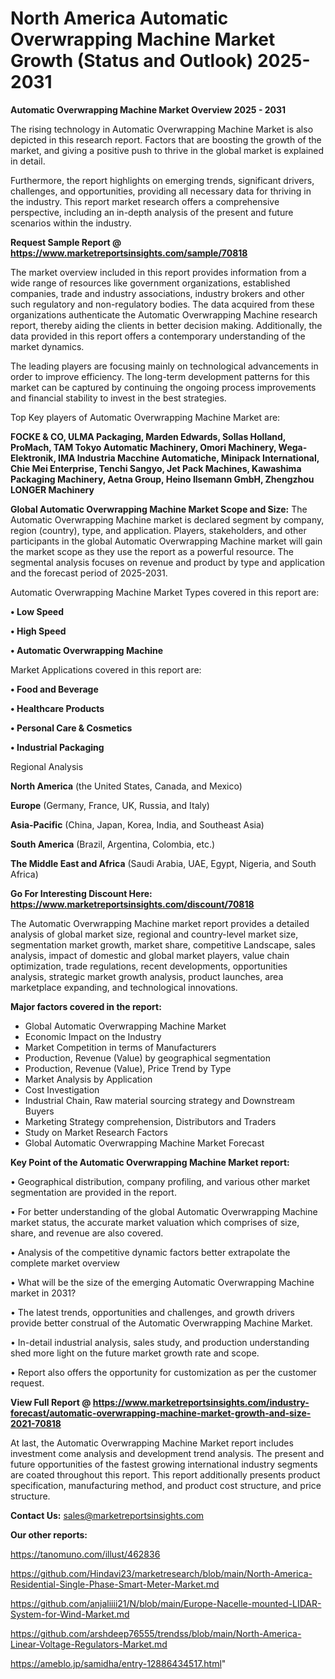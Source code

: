  # North America Automatic Overwrapping Machine Market Growth (Status and Outlook) 2025-2031

<Strong> Automatic Overwrapping Machine Market Overview 2025 - 2031</strong>

The rising technology in Automatic Overwrapping Machine Market is also depicted in this research report. Factors that are boosting the growth of the market, and giving a positive push to thrive in the global market is explained in detail.

Furthermore, the report highlights on emerging trends, significant drivers, challenges, and opportunities, providing all necessary data for thriving in the industry. This report market research offers a comprehensive perspective, including an in-depth analysis of the present and future scenarios within the industry.

<strong>Request Sample Report @ <a href=https://www.marketreportsinsights.com/sample/70818>https://www.marketreportsinsights.com/sample/70818</a></strong>

The market overview included in this report provides information from a wide range of resources like government organizations, established companies, trade and industry associations, industry brokers and other such regulatory and non-regulatory bodies. The data acquired from these organizations authenticate the Automatic Overwrapping Machine research report, thereby aiding the clients in better decision making. Additionally, the data provided in this report offers a contemporary understanding of the market dynamics.

The leading players are focusing mainly on technological advancements in order to improve efficiency. The long-term development patterns for this market can be captured by continuing the ongoing process improvements and financial stability to invest in the best strategies.

Top Key players of Automatic Overwrapping Machine Market are:

<strong>FOCKE & CO, ULMA Packaging, Marden Edwards, Sollas Holland, ProMach, TAM Tokyo Automatic Machinery, Omori Machinery, Wega-Elektronik, IMA Industria Macchine Automatiche, Minipack International, Chie Mei Enterprise, Tenchi Sangyo, Jet Pack Machines, Kawashima Packaging Machinery, Aetna Group, Heino Ilsemann GmbH, Zhengzhou LONGER Machinery</strong>

<strong><b>Global Automatic Overwrapping Machine Market Scope and Size:</b></strong>
The Automatic Overwrapping Machine market is declared segment by company, region (country), type, and application. Players, stakeholders, and other participants in the global Automatic Overwrapping Machine market will gain the market scope as they use the report as a powerful resource. The segmental analysis focuses on revenue and product by type and application and the forecast period of 2025-2031.

Automatic Overwrapping Machine Market Types covered in this report are:

<strong>• Low Speed

• High Speed

• Automatic Overwrapping Machine</strong>

Market Applications covered in this report are:

<strong>• Food and Beverage

• Healthcare Products

• Personal Care & Cosmetics

• Industrial Packaging</strong> 

Regional Analysis

<strong>North America</strong> (the United States, Canada, and Mexico)

<strong>Europe</strong> (Germany, France, UK, Russia, and Italy)

<strong>Asia-Pacific</strong> (China, Japan, Korea, India, and Southeast Asia)

<strong>South America</strong> (Brazil, Argentina, Colombia, etc.)

<strong>The Middle East and Africa</strong> (Saudi Arabia, UAE, Egypt, Nigeria, and South Africa)

<strong>Go For Interesting Discount Here: <a href=https://www.marketreportsinsights.com/discount/70818>https://www.marketreportsinsights.com/discount/70818</a></strong>

The Automatic Overwrapping Machine market report provides a detailed analysis of global market size, regional and country-level market size, segmentation market growth, market share, competitive Landscape, sales analysis, impact of domestic and global market players, value chain optimization, trade regulations, recent developments, opportunities analysis, strategic market growth analysis, product launches, area marketplace expanding, and technological innovations.

<strong><b>Major factors covered in the report:</b></strong>
<ul>
  <li>Global Automatic Overwrapping Machine Market </li>
  <li>Economic Impact on the Industry</li>
  <li>Market Competition in terms of Manufacturers</li>
  <li>Production, Revenue (Value) by geographical segmentation</li>
  <li>Production, Revenue (Value), Price Trend by Type</li>
  <li>Market Analysis by Application</li>
  <li>Cost Investigation</li>
  <li>Industrial Chain, Raw material sourcing strategy and Downstream Buyers</li>
  <li>Marketing Strategy comprehension, Distributors and Traders</li>
  <li>Study on Market Research Factors</li>
  <li>Global Automatic Overwrapping Machine Market Forecast</li>
</ul>

<strong><b>Key Point of the Automatic Overwrapping Machine Market report:</b></strong>

• Geographical distribution, company profiling, and various other market segmentation are provided in the report.

• For better understanding of the global Automatic Overwrapping Machine market status, the accurate market valuation which comprises of size, share, and revenue are also covered.

• Analysis of the competitive dynamic factors better extrapolate the complete market overview

• What will be the size of the emerging Automatic Overwrapping Machine market in 2031?

• The latest trends, opportunities and challenges, and growth drivers provide better construal of the Automatic Overwrapping Machine Market.

• In-detail industrial analysis, sales study, and production understanding shed more light on the future market growth rate and scope.

• Report also offers the opportunity for customization as per the customer request.

<strong><b>View Full Report @ <a href=https://www.marketreportsinsights.com/industry-forecast/automatic-overwrapping-machine-market-growth-and-size-2021-70818>https://www.marketreportsinsights.com/industry-forecast/automatic-overwrapping-machine-market-growth-and-size-2021-70818</a></b></strong>


At last, the Automatic Overwrapping Machine Market report includes investment come analysis and development trend analysis. The present and future opportunities of the fastest growing international industry segments are coated throughout this report. This report additionally presents product specification, manufacturing method, and product cost structure, and price structure.

<strong>Contact Us:</strong>
sales@marketreportsinsights.com

<strong>Our other reports:</strong>

<a href=https://tanomuno.com/illust/462836>https://tanomuno.com/illust/462836</a>

<a href=https://github.com/Hindavi23/marketresearch/blob/main/North-America-Residential-Single-Phase-Smart-Meter-Market.md>https://github.com/Hindavi23/marketresearch/blob/main/North-America-Residential-Single-Phase-Smart-Meter-Market.md</a>

<a href=https://github.com/anjaliiii21/N/blob/main/Europe-Nacelle-mounted-LIDAR-System-for-Wind-Market.md>https://github.com/anjaliiii21/N/blob/main/Europe-Nacelle-mounted-LIDAR-System-for-Wind-Market.md</a>

<a href=https://github.com/arshdeep76555/trendss/blob/main/North-America-Linear-Voltage-Regulators-Market.md>https://github.com/arshdeep76555/trendss/blob/main/North-America-Linear-Voltage-Regulators-Market.md</a>

<a href=https://ameblo.jp/samidha/entry-12886434517.html>https://ameblo.jp/samidha/entry-12886434517.html</a>"
